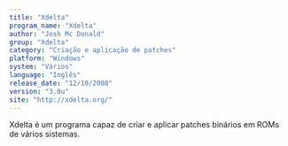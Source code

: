 ```yaml
---
title: "Xdelta"
program_name: "Xdelta"
author: "Josh Mc Donald"
group: "Xdelta"
category: "Criação e aplicação de patches"
platform: "Windows"
system: "Vários"
language: "Inglês"
release_date: "12/10/2008"
version: "3.0u"
site: "http://xdelta.org/"
---
```

Xdelta é um programa capaz de criar e aplicar patches binários em ROMs de vários sistemas.
